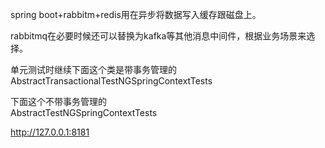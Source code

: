 
spring boot+rabbitm+redis用在异步将数据写入缓存跟磁盘上。

rabbitmq在必要时候还可以替换为kafka等其他消息中间件，根据业务场景来选择。

单元测试时继续下面这个类是带事务管理的  
AbstractTransactionalTestNGSpringContextTests  

下面这个不带事务管理的  
AbstractTestNGSpringContextTests  

http://127.0.0.1:8181


